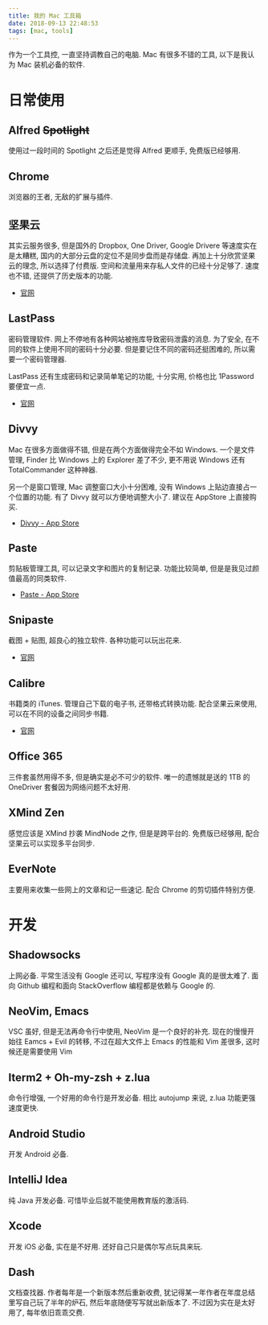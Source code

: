 ```yaml
---
title: 我的 Mac 工具箱
date: 2018-09-13 22:48:53
tags: [mac, tools]
---
```


作为一个工具控, 一直坚持调教自己的电脑. Mac 有很多不错的工具, 以下是我认为 Mac 装机必备的软件.

# 日常使用

## Alfred ~~Spotlight~~
使用过一段时间的 Spotlight 之后还是觉得 Alfred 更顺手, 免费版已经够用.

## Chrome
浏览器的王者, 无敌的扩展与插件.

## 坚果云
其实云服务很多, 但是国外的 Dropbox, One Driver, Google Drivere 等速度实在是太糟糕,
国内的大部分云盘的定位不是同步盘而是存储盘. 再加上十分欣赏坚果云的理念, 所以选择了付费版.
空间和流量用来存私人文件的已经十分足够了. 速度也不错, 还提供了历史版本的功能. 

- [官网](https://www.jianguoyun.com/)

## LastPass
密码管理软件. 网上不停地有各种网站被拖库导致密码泄露的消息. 为了安全, 在不同的软件上使用不同的密码十分必要.
但是要记住不同的密码还挺困难的, 所以需要一个密码管理器.

LastPass 还有生成密码和记录简单笔记的功能, 十分实用, 价格也比 1Password 要便宜一点.

- [官网](https://www.lastpass.com)

## Divvy
Mac 在很多方面做得不错, 但是在两个方面做得完全不如 Windows. 一个是文件管理, Finder 比 Windows
上的 Explorer 差了不少, 更不用说 Windows 还有 TotalCommander 这种神器.

另一个是窗口管理, Mac 调整窗口大小十分困难, 没有 Windows 上贴边直接占一个位置的功能. 有了 Divvy
就可以方便地调整大小了. 建议在 AppStore 上直接购买.

- [Divvy - App Store](https://itunes.apple.com/cn/app/divvy-window-manager/id413857545?l=en&mt=12)

## Paste
剪贴板管理工具, 可以记录文字和图片的复制记录. 功能比较简单, 但是是我见过颜值最高的同类软件.

- [Paste - App Store](https://itunes.apple.com/cn/app/paste-2/id967805235?l=en&mt=12)

## Snipaste
截图 + 贴图, 超良心的独立软件. 各种功能可以玩出花来.

- [官网](https://zh.snipaste.com/)

## Calibre
书籍类的 iTunes. 管理自己下载的电子书, 还带格式转换功能. 配合坚果云来使用, 可以在不同的设备之间同步书籍.


- [官网](https://calibre-ebook.com/)

## Office 365
三件套虽然用得不多, 但是确实是必不可少的软件. 唯一的遗憾就是送的 1TB 的 OneDriver 套餐因为网络问题不太好用.

## XMind Zen
感觉应该是 XMind 抄袭 MindNode 之作, 但是是跨平台的. 免费版已经够用, 配合坚果云可以实现多平台同步.

## EverNote
主要用来收集一些网上的文章和记一些速记. 配合 Chrome 的剪切插件特别方便.

# 开发

## Shadowsocks
上网必备. 平常生活没有 Google 还可以, 写程序没有 Google 真的是很太难了. 面向 Github 编程和面向
StackOverflow 编程都是依赖与 Google 的.

## NeoVim, Emacs
VSC 虽好, 但是无法再命令行中使用, NeoVim 是一个良好的补充. 现在的慢慢开始往 Eamcs + Evil 的转移,
不过在超大文件上 Emacs 的性能和 Vim 差很多, 这时候还是需要使用 Vim


## Iterm2 + Oh-my-zsh + z.lua
命令行增强, 一个好用的命令行是开发必备. 相比 autojump 来说, z.lua 功能更强速度更快.

## Android Studio
开发 Android 必备.

## IntelliJ Idea
纯 Java 开发必备. 可惜毕业后就不能使用教育版的激活码.

## Xcode
开发 iOS 必备, 实在是不好用. 还好自己只是偶尔写点玩具来玩.

## Dash
文档查找器. 作者每年是一个新版本然后重新收费, 犹记得某一年作者在年度总结里写自己玩了半年的炉石,
然后年底随便写写就出新版本了. 不过因为实在是太好用了, 每年依旧乖乖交费.

